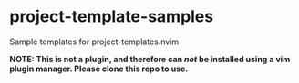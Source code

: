 # project-template-samples
Sample templates for project-templates.nvim

__NOTE: This is not a plugin, and therefore can _not_ be installed using a vim plugin manager. Please clone this repo to use.__
